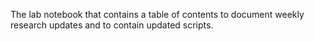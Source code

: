The lab notebook that contains a table of contents to document weekly research updates and to contain updated scripts.
